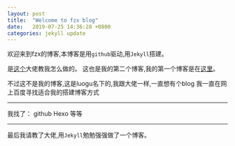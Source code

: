 ```yaml
---
layout: post
title:  "Welcome to fzx blog"
date:   2019-07-25 14:36:28 +0800
categories: jekyll update
---
```

欢迎来到fzx的博客,本博客是用`github`驱动,用`Jekyll`搭建。


是[这个]大佬教我怎么做的。
这也是我的第二个博客,我的第一个博客是在[这里]。


不过这不是我的博客,这是luogu名下的,我跟大佬一样,一直想有个blog
我一直在网上百度寻找适合我的搭建博客方式

---
我找了：
github
Hexo
等等

---

最后我请教了大佬,用`Jekyll`勉勉强强做了一个博客。


[这个]: https://bambusoideae.cn/
[这里]: https://www.luogu.org/space/show?uid=208653
